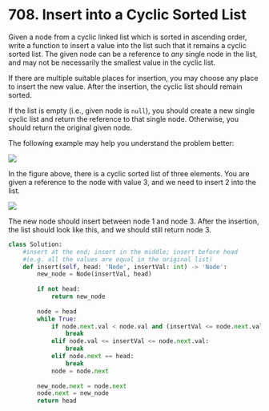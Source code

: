 # 708. Insert into a Cyclic Sorted List

Given a node from a cyclic linked list which is sorted in ascending order, write a function to insert a value into the list such that it remains a cyclic sorted list. The given node can be a reference to _any_ single node in the list, and may not be necessarily the smallest value in the cyclic list.

If there are multiple suitable places for insertion, you may choose any place to insert the new value. After the insertion, the cyclic list should remain sorted.

If the list is empty \(i.e., given node is `null`\), you should create a new single cyclic list and return the reference to that single node. Otherwise, you should return the original given node.

The following example may help you understand the problem better:

![](https://assets.leetcode.com/uploads/2019/01/19/example_1_before_65p.jpg)  
  
In the figure above, there is a cyclic sorted list of three elements. You are given a reference to the node with value 3, and we need to insert 2 into the list.

![](https://assets.leetcode.com/uploads/2019/01/19/example_1_after_65p.jpg)  
  
The new node should insert between node 1 and node 3. After the insertion, the list should look like this, and we should still return node 3.

```python
class Solution:
    #insert at the end; insert in the middle; insert before head 
    #(e.g. all the values are equal in the original list)
    def insert(self, head: 'Node', insertVal: int) -> 'Node':
        new_node = Node(insertVal, head)
        
        if not head:  
            return new_node
         
        node = head
        while True:
            if node.next.val < node.val and (insertVal <= node.next.val or insertVal >= node.val):
                break
            elif node.val <= insertVal <= node.next.val:
                break
            elif node.next == head:
                break
            node = node.next
        
        new_node.next = node.next
        node.next = new_node
        return head
```

